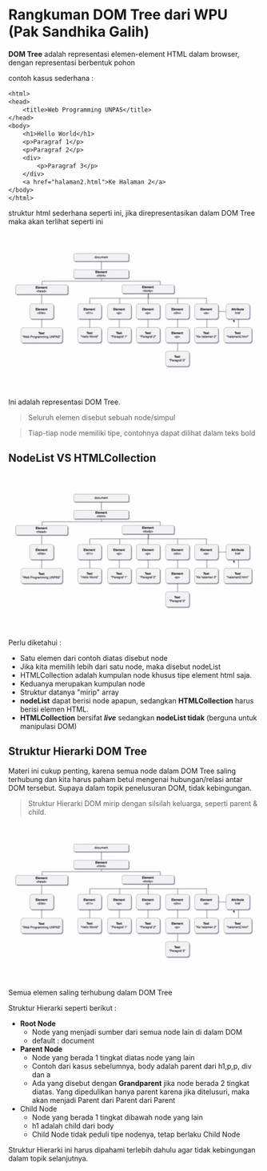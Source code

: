 # Rangkuman DOM Tree dari WPU (Pak Sandhika Galih)

**DOM Tree** adalah representasi elemen-element HTML dalam browser, dengan representasi berbentuk pohon

contoh kasus sederhana :
```
<html>
<head>
    <title>Web Programming UNPAS</title>
</head>
<body>
    <h1>Hello World</h1>
    <p>Paragraf 1</p>
    <p>Paragraf 2</p>
    <div>
        <p>Paragraf 3</p>
    </div>
    <a href="halaman2.html">Ke Halaman 2</a>
</body>
</html>
```
struktur html sederhana seperti ini, jika direpresentasikan dalam DOM Tree maka akan terlihat seperti ini 

![Hasil DOM Tree.](dom_tree.png)

Ini adalah representasi DOM Tree.

> Seluruh elemen disebut sebuah node/simpul 

>Tiap-tiap node memiliki tipe, contohnya dapat dilihat dalam teks bold



## NodeList VS HTMLCollection

![Hasil DOM Tree.](dom_tree.png)

Perlu diketahui : 

* Satu elemen dari contoh diatas disebut node
* Jika kita memilih lebih dari satu node, maka disebut nodeList
* HTMLCollection adalah kumpulan node khusus tipe element html saja.
* Keduanya merupakan kumpulan node
* Struktur datanya "mirip" array
* **nodeList** dapat berisi node apapun, sedangkan **HTMLCollection** harus berisi elemen HTML.
* **HTMLCollection** bersifat **_live_** sedangkan **nodeList tidak** (berguna untuk manipulasi DOM)

## Struktur Hierarki DOM Tree
Materi ini cukup penting, karena semua node dalam DOM Tree saling terhubung dan kita harus paham betul mengenai hubungan/relasi antar DOM tersebut. Supaya dalam topik penelusuran DOM, tidak kebingungan.

> Struktur Hierarki DOM mirip dengan silsilah keluarga, seperti parent & child.

![Hasil DOM Tree.](dom_tree.png)

Semua elemen saling terhubung dalam DOM Tree

Struktur Hierarki seperti berikut : 
* **Root Node** 
    * Node yang menjadi sumber dari semua node lain di dalam DOM
    * default : document
* **Parent Node**
    * Node yang berada 1 tingkat diatas node yang lain
    * Contoh dari kasus sebelumnya, body adalah parent dari h1,p,p, div dan a
    * Ada yang disebut dengan **Grandparent** jika node berada 2 tingkat diatas. Yang dipedulikan hanya parent karena jika ditelusuri, maka akan menjadi Parent dari Parent dari Parent
* Child Node
    * Node yang berada 1 tingkat dibawah node yang lain
    * h1 adalah child dari body
    * Child Node tidak peduli tipe nodenya, tetap berlaku Child Node 
    
Struktur Hierarki ini harus dipahami terlebih dahulu agar tidak kebingungan dalam topik selanjutnya.